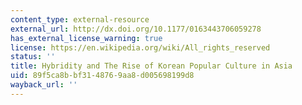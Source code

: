 ```yaml
---
content_type: external-resource
external_url: http://dx.doi.org/10.1177/0163443706059278
has_external_license_warning: true
license: https://en.wikipedia.org/wiki/All_rights_reserved
status: ''
title: Hybridity and The Rise of Korean Popular Culture in Asia
uid: 89f5ca8b-bf31-4876-9aa8-d005698199d8
wayback_url: ''
---
```

